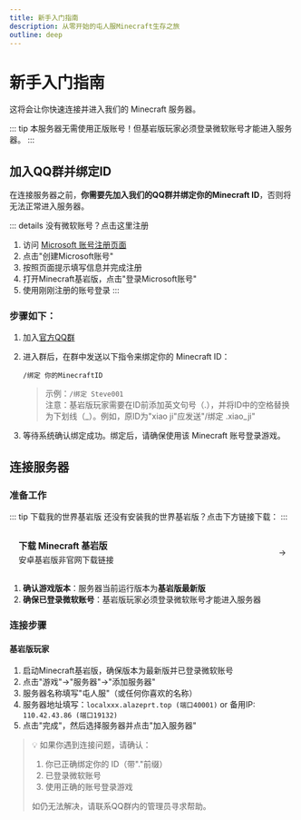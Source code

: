 ```yaml
---
title: 新手入门指南
description: 从零开始的屯人服Minecraft生存之旅
outline: deep
---
```


# 新手入门指南

这将会让你快速连接并进入我们的 Minecraft 服务器。

::: tip
本服务器无需使用正版账号！但基岩版玩家必须登录微软账号才能进入服务器。
:::

## 加入QQ群并绑定ID

在连接服务器之前，**你需要先加入我们的QQ群并绑定你的Minecraft ID**，否则将无法正常进入服务器。

::: details 没有微软账号？点击这里注册
1. 访问 [Microsoft 账号注册页面](https://account.microsoft.com/account)
2. 点击"创建Microsoft账号"
3. 按照页面提示填写信息并完成注册
4. 打开Minecraft基岩版，点击"登录Microsoft账号"
5. 使用刚刚注册的账号登录
:::

### 步骤如下：

1. 加入[官方QQ群](https://qm.qq.com/q/ZtjcU4SAso)
2. 进入群后，在群中发送以下指令来绑定你的 Minecraft ID：
   ```
   /绑定 你的MinecraftID
   ```
   > 示例：`/绑定 Steve001`  
   > 注意：基岩版玩家需要在ID前添加英文句号（.），并将ID中的空格替换为下划线（_）。例如，原ID为"xiao ji"应发送"/绑定 .xiao_ji"

3. 等待系统确认绑定成功。绑定后，请确保使用该 Minecraft 账号登录游戏。

## 连接服务器

### 准备工作

::: tip 下载我的世界基岩版
还没有安装我的世界基岩版？点击下方链接下载：
:::

<a href="https://mcapks.net/" target="_blank" class="download-card" style="text-decoration: none">
  <div style="padding: 16px; border: 1px solid var(--vp-c-divider); border-radius: 8px; display: flex; align-items: center; gap: 12px; position: relative; overflow: hidden">
    <div style="flex: 1; position: relative; z-index: 1">
      <div style="font-size: 1.1em; font-weight: bold; margin-bottom: 4px">下载 Minecraft 基岩版</div>
      <div style="color: var(--vp-c-text-2)">安卓基岩版非官网下载链接</div>
    </div>
    <div style="position: relative; z-index: 1">→</div>
    <div style="position: absolute; left: 0; top: 0; width: 0; height: 100%; background: var(--vp-c-brand-3); opacity: 0.1; transition: width 0.3s ease"></div>
  </div>
</a>

<style>
.download-card:hover div:last-child {
  width: 100%;
}
</style>

1. **确认游戏版本**：服务器当前运行版本为**基岩版最新版**
2. **确保已登录微软账号**：基岩版玩家必须登录微软账号才能进入服务器
### 连接步骤

#### 基岩版玩家

1. 启动Minecraft基岩版，确保版本为最新版并已登录微软账号
2. 点击"游戏"→"服务器"→"添加服务器"
3. 服务器名称填写"屯人服"（或任何你喜欢的名称）
4. 服务器地址填写：`localxxx.alazeprt.top (端口40001)` or 备用IP: `110.42.43.86 (端口19132)`
5. 点击"完成"，然后选择服务器并点击"加入服务器"

> 💡 如果你遇到连接问题，请确认：
> 1. 你已正确绑定你的 ID（带"."前缀）
> 2. 已登录微软账号
> 3. 使用正确的账号登录游戏
> 
> 如仍无法解决，请联系QQ群内的管理员寻求帮助。
